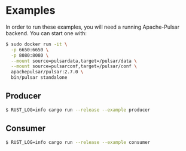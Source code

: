 # Examples

In order to run these examples, you will need a running Apache-Pulsar backend. You can start one with:

```bash
$ sudo docker run -it \
  -p 6650:6650 \
  -p 8080:8080 \
  --mount source=pulsardata,target=/pulsar/data \
  --mount source=pulsarconf,target=/pulsar/conf \
  apachepulsar/pulsar:2.7.0 \
  bin/pulsar standalone
```

## Producer

```bash
$ RUST_LOG=info cargo run --release --example producer
```


## Consumer

```bash
$ RUST_LOG=info cargo run --release --example consumer
```
